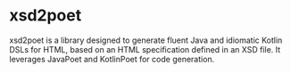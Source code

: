 # xsd2poet

xsd2poet is a library designed to generate fluent Java and 
idiomatic Kotlin DSLs for HTML, based on an HTML specification
defined in an XSD file. It leverages JavaPoet and KotlinPoet
for code generation.

